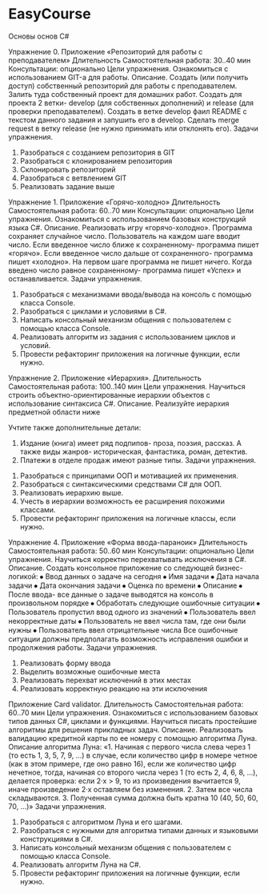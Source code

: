 # EasyCourse
Основы основ C#

Упражнение 0.
Приложение «Репозиторий для работы с преподавателем»
Длительность
Самостоятельная работа: 30..40 мин
Консультации: опционально
Цели упражнения.
Ознакомиться с использованием GIT-а для работы.
Описание.
Создать (или получить доступ) собственный репозиторий для работы с преподавателем.
Залить туда собственный проект для домашних работ.
Создать для проекта 2 ветки- develop (для собственных дополнений) и release (для проверки преподавателем).
Создать в ветке develop фаил README с текстом данного задания и запушить его в develop.
Сделать merge request в ветку release (не нужно принимать или отклонять его).
Задачи упражнения.
1.	Разобраться с созданием репозитория в GIT
2.	Разобраться с клонированием репозитория
3.	Склонировать репозиторий
4.	Разобраться с ветвлением GIT
5.	Реализовать задание выше

Упражнение 1.
Приложение «Горячо-холодно»
Длительность
Самостоятельная работа: 60..70 мин
Консультации: опционально
Цели упражнения.
Ознакомиться с использованием базовых конструкций языка С#.
Описание.
Реализовать игру «горячо-холодно».
Программа сохраняет случайное число.
Пользователь на каждом шаге вводит число.
Если введенное число ближе к сохраненному- программа пишет «горячо».
Если введенное число дальше от сохраненного- программа пишет «холодно».
На первом шаге программа не пишет ничего.
Когда введено число равное сохраненному- программа пишет «Успех» и останавливается. 
Задачи упражнения.
1.	Разобраться с механизмами ввода/вывода на консоль с помощью класса Console.
2.	Разобраться с циклами и условиями в С#.
3.	Написать консольный механизм общения с пользователем с помощью класса Console.
4.	Реализовать алгоритм из задания с использованием циклов и условий.
5.	Провести рефакторинг приложения на логичные функции, если нужно.

Упражнение 2.
Приложение «Иерархия».
Длительность
Самостоятельная работа: 100..140 мин
Цели упражнения.
Научиться строить объектно-ориентированные иерархии объектов с использование синтаксиса C#.
Описание.
Реализуйте иерархия предметной области ниже
 
Учтите также дополнительные детали:
1)	Издание (книга) имеет ряд подпипов- проза, поэзия, рассказ. А также виды жанров- историческая, фантастика, роман, детектив.
2)	Платежи в отделе продаж имеют разные типы.
Задачи упражнения.
1.	Разобраться с принципами ООП и мотивацией их применения.
2.	Разобраться с синтаксическими средствами C# для ООП.
3.	Реализовать иерархию выше.
4.	Учесть в иерархии возможность ее расширения похожими классами.
5.	Провести рефакторинг приложения на логичные классы, если нужно.

Упражнение 4.
Приложение «Форма ввода-параноик»
Длительность
Самостоятельная работа: 50..60 мин
Консультации: опционально
Цели упражнения.
Научиться корректно перехватывать исключения в C#.
Описание.
Создать консольное приложение со следующей бизнес-логикой:
⦁	Ввод данных о задаче на сегодня
⦁	Имя задачи
⦁	Дата начала задачи
⦁	Дата окончания задачи
⦁	Оценка по времени
⦁	Описание
⦁	После ввода- все данные о задаче выводятся на консоль в произвольном порядке
⦁	Обработать следующие ошибочные ситуации
⦁	Пользователь пропустил ввод одного из значений
⦁	Пользователь ввел некорректные даты
⦁	Пользователь не ввел числа там, где они были нужны
⦁	Пользователь ввел отрицательные числа
Все ошибочные ситуации должны предполагать возможность исправления ошибки и продолжения работы.
Задачи упражнения.
1.	Реализовать форму ввода
2.	Выделить возможные ошибочные места
3.	Реализовать перехват исключений в этих местах
4.	Реализовать корректную реакцию на эти исключения

Приложение Card validator.
Длительность
Самостоятельная работа: 60..70 мин
Цели упражнения.
Ознакомиться с использованием базовых типов данных C#, циклами и функциями. Научиться писать простейшие алгоритмы для решения прикладных задач.
Описание.
Реализовать валидацию кредитной карты по ее номеру с помощью алгоритма Луна. 
Описание алгоритма Луна:
«1. Начиная с первого числа слева через 1 (то есть 1, 3, 5, 7, 9, …) в случае, если количество цифр в номере четное (как в этом примере, где оно равно 16), если же количество цифр нечетное, тогда, начиная со второго числа через 1 (то есть 2, 4, 6, 8, …), делается проверка: если 2·x > 9, то из произведения вычитается 9, иначе произведение 2·x оставляем без изменения.
2. Затем все числа складываются.
3. Полученная сумма должна быть кратна 10 (40, 50, 60, 70, …)»
Задачи упражнения.
1.	Разобраться с алгоритмом Луна и его шагами.
2.	Разобраться с нужными для алгоритма типами данных и языковыми конструкциями в C#.
3.	Написать консольный механизм общения с пользователем с помощью класса Console.
4.	Реализовать алгоритм Луна на C#.
5.	Провести рефакторинг приложения на логичные функции, если нужно.
